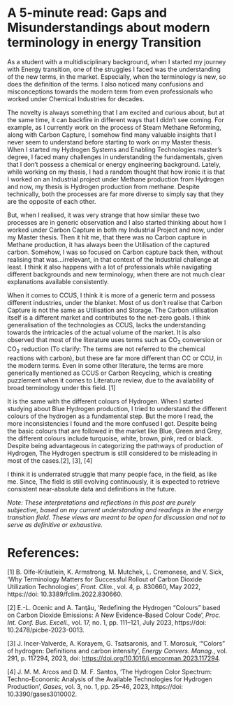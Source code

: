 ﻿# A 5-minute read: Gaps and Misunderstandings about modern terminology in energy Transition 
As a student with a multidisciplinary background, when I started my journey with Energy transition, one of the struggles I faced was the understanding of the new terms, in the market. Especially, when the terminology is new, so does the definition of the terms. I also noticed many confusions and misconceptions towards the modern term from even professionals who worked under Chemical Industries for decades. 

The novelty is always something that I am excited and curious about, but at the same time, it can backfire in different ways that I didn’t see coming. For example, as I currently work on the process of Steam Methane Reforming, along with Carbon Capture, I somehow find many valuable insights that I never seem to understand before starting to work on my Master thesis. When I started my Hydrogen Systems and Enabling Technologies master’s degree, I faced many challenges in understanding the fundamentals, given that I don’t possess a chemical or energy engineering background. Lately, while working on my thesis, I had a random thought that how ironic it is that I worked on an Industrial project under Methane production from Hydrogen and now, my thesis is Hydrogen production from methane. Despite technically, both the processes are far more diverse to simply say that they are the opposite of each other.

But, when I realised, it was very strange that how similar these two processes are in generic observation and I also started thinking about how I worked under Carbon Capture in both my Industrial Project and now, under my Master thesis. Then it hit me, that there was no Carbon capture in Methane production, it has always been the Utilisation of the captured carbon. Somehow, I was so focused on Carbon capture back then, without realising that was…irrelevant, in that context of the Industrial challenge at least. I think it also happens with a lot of professionals while navigating different backgrounds and new terminology, when there are not much clear explanations available consistently. 

When it comes to CCUS, I think it is more of a generic term and possess different industries, under the blanket. Most of us don’t realise that Carbon Capture is not the same as Utilisation and Storage. The Carbon utilisation itself is a different market and contributes to the net-zero goals. I think generalisation of the technologies as CCUS, lacks the understanding towards the intricacies of the actual volume of the market. It is also observed that most of the literature uses terms such as CO<sub>2</sub> conversion or CO<sub>2</sub> reduction (To clarify: The terms are not referred to the chemical reactions with carbon), but these are far more different than CC or CCU, in the modern terms. Even in some other literature, the terms are more generically mentioned as CCUS or Carbon Recycling, which is creating puzzlement when it comes to Literature review, due to the availability of broad terminology under this field. [1]

It is the same with the different colours of Hydrogen. When I started studying about Blue Hydrogen production, I tried to understand the different colours of the hydrogen as a fundamental step. But the more I read, the more inconsistencies I found and the more confused I got. Despite being the basic colours that are followed in the market like Blue, Green and Grey, the different colours include turquoise, white, brown, pink, red or black. Despite being advantageous in categorizing the pathways of production of Hydrogen, The Hydrogen spectrum is still considered to be misleading in most of the cases.[2], [3], [4]

I think it is underrated struggle that many people face, in the field, as like me. Since, The field is still evolving continuously, it is expected to retrieve consistent near-absolute data and definitions in the future.

*Note: These interpretations and reflections in this post are purely subjective, based on my current understanding and readings in the energy transition field. These views are meant to be open for discussion and not to serve as definitive or exhaustive.*

# References:
[1]	B. Olfe-Kräutlein, K. Armstrong, M. Mutchek, L. Cremonese, and V. Sick, ‘Why Terminology Matters for Successful Rollout of Carbon Dioxide Utilization Technologies’, *Front. Clim.*, vol. 4, p. 830660, May 2022, https://doi: 10.3389/fclim.2022.830660.

[2]	E.-L. Ocenic and A. Tanţău, ‘Redefining the Hydrogen “Colours” based on Carbon Dioxide Emissions: A New Evidence-Based Colour Code’, *Proc. Int. Conf. Bus. Excell.*, vol. 17, no. 1, pp. 111–121, July 2023, https://doi: 10.2478/picbe-2023-0013.

[3]	J. Incer-Valverde, A. Korayem, G. Tsatsaronis, and T. Morosuk, ‘“Colors” of hydrogen: Definitions and carbon intensity’, *Energy Convers. Manag.*, vol. 291, p. 117294, 2023, doi: https://doi.org/10.1016/j.enconman.2023.117294.

[4]	J. M. M. Arcos and D. M. F. Santos, ‘The Hydrogen Color Spectrum: Techno-Economic Analysis of the Available Technologies for Hydrogen Production’, *Gases*, vol. 3, no. 1, pp. 25–46, 2023, https://doi: 10.3390/gases3010002.



